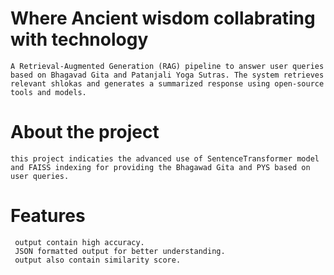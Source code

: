 # Where Ancient wisdom collabrating with technology
    A Retrieval-Augmented Generation (RAG) pipeline to answer user queries based on Bhagavad Gita and Patanjali Yoga Sutras. The system retrieves relevant shlokas and generates a summarized response using open-source tools and models.
# About the project  
    this project indicaties the advanced use of SentenceTransformer model and FAISS indexing for providing the Bhagawad Gita and PYS based on user queries.
# Features 
     output contain high accuracy.
     JSON formatted output for better understanding.
     output also contain similarity score.
